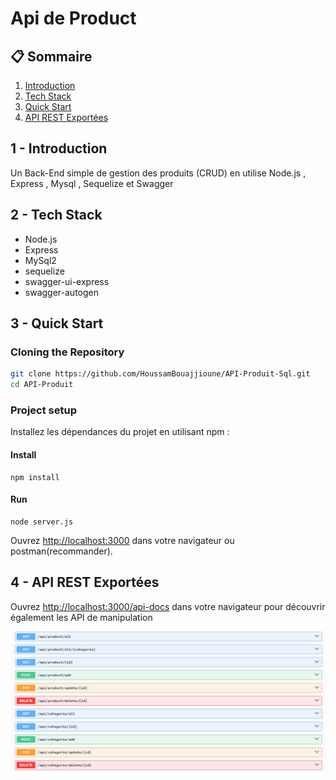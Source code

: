 # Api de Product

## 📋 <a name="table">Sommaire</a>

1. [Introduction](#introduction)
2. [Tech Stack](#tech-stack)
3. [Quick Start](#quick-start)
4. [API REST Exportées](#api-rest-exportées)



## <a name="introduction"> 1 - Introduction</a>
Un Back-End simple de gestion des produits (CRUD) en utilise Node.js , Express , Mysql , Sequelize et Swagger

## <a name="tech-stack"> 2 - Tech Stack</a>

- Node.js
- Express
- MySql2
- sequelize
- swagger-ui-express
- swagger-autogen




## <a name="quick-start"> 3 - Quick Start</a>


### Cloning the Repository

```bash
git clone https://github.com/HoussamBouajjioune/API-Produit-Sql.git
cd API-Produit
```

### Project setup

Installez les dépendances du projet en utilisant npm :

#### Install
```
npm install
```

#### Run
```
node server.js
```

Ouvrez [http://localhost:3000](http://localhost:3000) dans votre navigateur ou postman(recommander).



## <a name="api-rest-exportées"> 4 - API REST Exportées</a>
Ouvrez [http://localhost:3000/api-docs](http://localhost:3000/api-docs) dans votre navigateur pour découvrir également les API de manipulation

<img src="./api restful product.png" alt="" />
